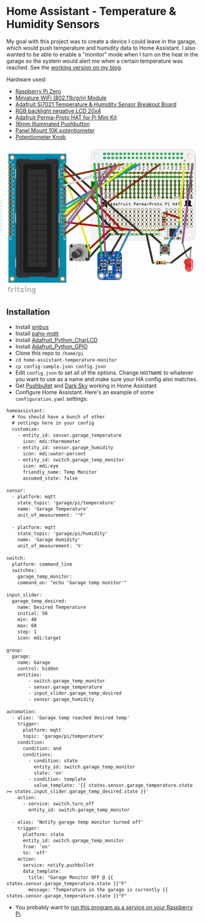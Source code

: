# Home Assistant - Temperature & Humidity Sensors
My goal with this project was to create a device I could leave in the garage, which would push temperature and humidity data to Home Assistant. I also wanted to be able to enable a "monitor" mode when I turn on the heat in the garage so the system would alert me when a certain temperature was reached. See the [working version on my blog](https://nickmomrik.com/2017/01/13/garage-temperature-sensor-monitor/).

Hardware used:
* [Raspberry Pi Zero](https://www.adafruit.com/products/2885)
* [Miniature WiFi (802.11b/g/n) Module](https://www.adafruit.com/products/814)
* [Adafruit Si7021 Temperature & Humidity Sensor Breakout Board](https://www.adafruit.com/product/3251)
* [RGB backlight negative LCD 20x4](https://www.adafruit.com/products/498)
* [Adafruit Perma-Proto HAT for Pi Mini Kit](https://www.adafruit.com/products/2310)
* [16mm Illuminated Pushbutton](https://www.adafruit.com/products/1477)
* [Panel Mount 10K potentiometer](https://www.adafruit.com/products/562)
* [Potentiometer Knob](https://www.adafruit.com/products/2048)

![Home Assistant Temperature Monitor Fritzing](./home-assistant-temperature-monitor-fritzing.png?raw=true "Home Assistant Temperature Monitor Fritzing")

## Installation

* Install [smbus](https://pypi.python.org/pypi/smbus-cffi/0.5.1)
* Install [paho-mqtt](https://pypi.python.org/pypi/paho-mqtt)
* Install [Adafruit_Python_CharLCD](https://github.com/adafruit/Adafruit_Python_CharLCD)
* Install [Adafruit_Python_GPIO](https://github.com/adafruit/Adafruit_Python_GPIO)
* Clone this repo to `/home/pi`
* `cd home-assistant-temperature-monitor`
* `cp config-sample.json config.json`
* Edit `config.json` to set all of the options. Change `HOSTNAME` to whatever you want to use as a name and make sure your HA config also matches.
* Get [Pushbullet](https://home-assistant.io/components/notify.pushbullet/) and [Dark Sky](https://home-assistant.io/components/sensor.darksky/) working in Home Assistant
* Configure Home Assistant. Here's an example of some `configuration.yaml` settings:

```
homeassistant:
  # You should have a bunch of other
  # settings here in your config
  customize:
    - entity_id: sensor.garage_temperature
      icon: mdi:thermometer
    - entity_id: sensor.garage_humidity
      icon: mdi:water-percent
	- entity_id: switch.garage_temp_monitor
	  icon: mdi:eye
	  friendly_name: Temp Monitor
	  assumed_state: false

sensor:
  - platform: mqtt
    state_topic: 'garage/pi/temperature'
    name: 'Garage Temperature'
    unit_of_measurement: '°F'

  - platform: mqtt
    state_topic: 'garage/pi/humidity'
    name: 'Garage Humidity'
    unit_of_measurement: '%'

switch:
  platform: command_line
  switches:
    garage_temp_monitor:
    command_on: "echo 'Garage temp monitor'"

input_slider:
  garage_temp_desired:
    name: Desired Temperature
    initial: 50
    min: 40
    max: 60
    step: 1
    icon: mdi:target

group:
  garage:
    name: Garage
    control: hidden
    entities:
        - switch.garage_temp_monitor
        - sensor.garage_temperature
        - input_slider.garage_temp_desired
        - sensor.garage_humidity

automation:
  - alias: 'Garage temp reached desired temp'
    trigger:
      platform: mqtt
      topic: 'garage/pi/temperature'
    condition:
      condition: and
      conditions:
        - condition: state
          entity_id: switch.garage_temp_monitor
          state: 'on'
        - condition: template
          value_template: '{{ states.sensor.garage_temperature.state >= states.input_slider.garage_temp_desired.state }}'
    action:
      - service: switch.turn_off
        entity_id: switch.garage_temp_monitor

  - alias: 'Notify garage temp monitor turned off'
    trigger:
      platform: state
      entity_id: switch.garage_temp_monitor
      from: 'on'
      to: 'off'
    action:
      service: notify.pushbullet
      data_template:
        title: "Garage Monitor OFF @ {{ states.sensor.garage_temperature.state }}°F"
        message: "Temperature in the garage is currently {{ states.sensor.garage_temperature.state }}°F"

```
* You probably want to [run this program as a service on your Raspberry Pi](http://www.diegoacuna.me/how-to-run-a-script-as-a-service-in-raspberry-pi-raspbian-jessie/).
